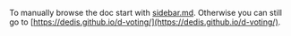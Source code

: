 To manually browse the doc start with [sidebar.md](sidebar.md). Otherwise you
can still go to 
[https://dedis.github.io/d-voting/](https://dedis.github.io/d-voting/).